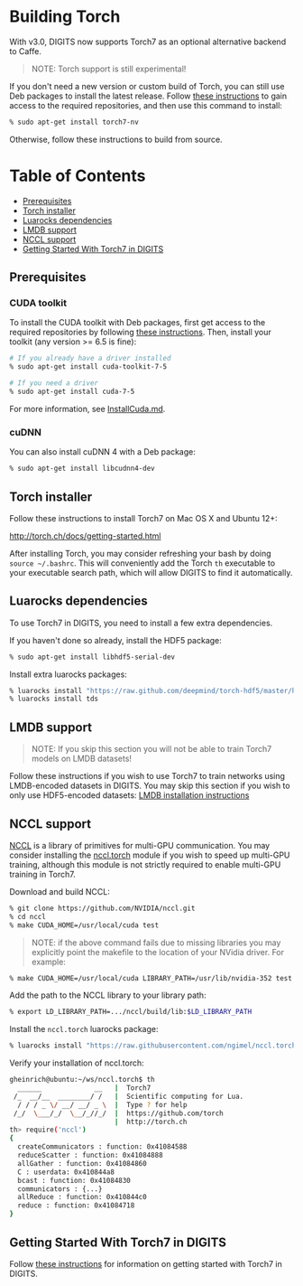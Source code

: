 # Building Torch

With v3.0, DIGITS now supports Torch7 as an optional alternative backend to Caffe.

> NOTE: Torch support is still experimental!

If you don't need a new version or custom build of Torch, you can still use Deb packages to install the latest release.
Follow [these instructions](UbuntuInstall.md#repository-access) to gain access to the required repositories, and then use this command to install:
```sh
% sudo apt-get install torch7-nv
```
Otherwise, follow these instructions to build from source.

Table of Contents
=================
* [Prerequisites](#prerequisites)
* [Torch installer](#torch-installer)
* [Luarocks dependencies](#luarocks-dependencies)
* [LMDB support](#lmdb-support)
* [NCCL support](#nccl-support)
* [Getting Started With Torch7 in DIGITS](#getting-started-with-torch7-in-digits)

## Prerequisites

### CUDA toolkit

To install the CUDA toolkit with Deb packages, first get access to the required repositories by following [these instructions](UbuntuInstall.md#repository-access).
Then, install your toolkit (any version >= 6.5 is fine):
```sh
# If you already have a driver installed
% sudo apt-get install cuda-toolkit-7-5

# If you need a driver
% sudo apt-get install cuda-7-5
```
For more information, see [InstallCuda.md](InstallCuda.md).

### cuDNN

You can also install cuDNN 4 with a Deb package:
```sh
% sudo apt-get install libcudnn4-dev
```

## Torch installer

Follow these instructions to install Torch7 on Mac OS X and Ubuntu 12+:

http://torch.ch/docs/getting-started.html

After installing Torch, you may consider refreshing your bash by doing `source ~/.bashrc`. This will conveniently add the Torch `th` executable to your executable search path, which will allow DIGITS to find it automatically.

## Luarocks dependencies

To use Torch7 in DIGITS, you need to install a few extra dependencies.

If you haven't done so already, install the HDF5 package:
```sh
% sudo apt-get install libhdf5-serial-dev
```

Install extra luarocks packages:
```sh
% luarocks install "https://raw.github.com/deepmind/torch-hdf5/master/hdf5-0-0.rockspec"
% luarocks install tds
```

## LMDB support

> NOTE: If you skip this section you will not be able to train Torch7 models on LMDB datasets!

Follow these instructions if you wish to use Torch7 to train networks using LMDB-encoded datasets in DIGITS. You may skip this section if you wish to only use HDF5-encoded datasets:
[LMDB installation instructions](BuildTorchLMDB.md)

## NCCL support

[NCCL](https://github.com/NVIDIA/nccl) is a library of primitives for multi-GPU communication.
You may consider installing the [nccl.torch](https://github.com/ngimel/nccl.torch) module if you wish to speed up
multi-GPU training, although this module is not strictly required to enable multi-GPU training in Torch7.

Download and build NCCL:
```sh
% git clone https://github.com/NVIDIA/nccl.git
% cd nccl
% make CUDA_HOME=/usr/local/cuda test
```

> NOTE: if the above command fails due to missing libraries you may explicitly point the makefile to the location of your NVidia driver. For example:

```sh
% make CUDA_HOME=/usr/local/cuda LIBRARY_PATH=/usr/lib/nvidia-352 test
```

Add the path to the NCCL library to your library path:
```sh
% export LD_LIBRARY_PATH=.../nccl/build/lib:$LD_LIBRARY_PATH
```

Install the `nccl.torch` luarocks package:
```sh
% luarocks install "https://raw.githubusercontent.com/ngimel/nccl.torch/master/nccl-scm-1.rockspec"
```

Verify your installation of nccl.torch:
```sh
gheinrich@ubuntu:~/ws/nccl.torch$ th
  ______             __   |  Torch7
 /_  __/__  ________/ /   |  Scientific computing for Lua.
  / / / _ \/ __/ __/ _ \  |  Type ? for help
 /_/  \___/_/  \__/_//_/  |  https://github.com/torch
                          |  http://torch.ch
th> require('nccl')
{
  createCommunicators : function: 0x41084588
  reduceScatter : function: 0x41084888
  allGather : function: 0x41084860
  C : userdata: 0x410844a8
  bcast : function: 0x41084830
  communicators : {...}
  allReduce : function: 0x410844c0
  reduce : function: 0x41084718
}
```

## Getting Started With Torch7 in DIGITS

Follow [these instructions](GettingStartedTorch.md) for information on getting started with Torch7 in DIGITS.
